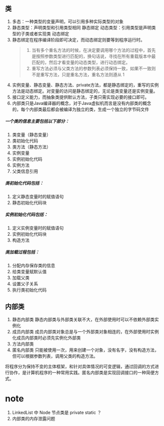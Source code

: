 
## 类
1. 多态：一种类型的变量声明，可以引用多种实际类型的对象
2. 静态类型：声明类型和引用类型相同 静态绑定    动态类型：引用类型是声明类型的子类或者实现类 动态绑定
3. 静态绑定在程序编译阶段即可决定，而动态绑定则要等到程序运行时。
    >1. 当有多个重名方法的时候，在决定要调用哪个方法的过程中，首先是按照参数类型进行匹配的，换句话说，寻找在所有重载版本中最匹配的，然后才看变量的动态类型，进行动态绑定。
    >2. 重写方法必须与父类方法的参数列表必须保持一致，如果不一致则不是重写方法，只是重名方法，重名方法则遵从 1
4. 实例变量、静态变量、静态方法、private方法，都是静态绑定的，重写的实例方法是动态绑定。对变量的访问是静态绑定的，无论是类变量还是实例变量。
5. 接口定义能力，而抽象类提供默认方法，子类只需实现必要的接口即可。
6. 内部类只是Java编译器的概念，对于Java虚拟机而言是没有内部类的概念的，每个内部类最后都会被编译为独立的类，生成一个独立的字节码文件

##### 一个类的信息主要包括以下部分：
1. 类变量（静态变量）
2. 类初始化代码
3. 类方法（静态方法）
4. 实例变量
5. 实例初始化代码
6. 实例方法
7. 父类信息引用 
##### 类初始化代码包括：
1. 定义静态变量时的赋值语句
2. 静态初始化代码块
##### 实例初始化代码包括：
1. 定义实例变量时的赋值语句
2. 实例初始化代码块
3. 构造方法 
##### 类加载过程包括：
1. 分配内存保存类的信息
2. 给类变量赋默认值
3. 加载父类
4. 设置父子关系
5. 执行类初始化代码 
## 内部类
1. 静态内部类  静态内部类与外部类关联不大，在外部使用时可以不依赖外部类实例化
2. 成员内部类  成员内部类对象总是与一个外部类对象相连的，在外部使用时实例化成员内部类时必须先实例化外部类
3. 方法内部类
4. 匿名内部类 只能被使用一次，用来创建一个对象，没有名字，没有构造方法，但可以根据参数列表，调用父类的构造方法。

将程序分为保持不变的主体框架，和针对具体情况的可变逻辑，通过回调的方式进行协作，是计算机程序的一种常用实践。匿名内部类是实现回调接口的一种简便方式。

# note
1. LinkedList 中 Node 节点类是 private static ？
2. 内部类的内存泄露问题